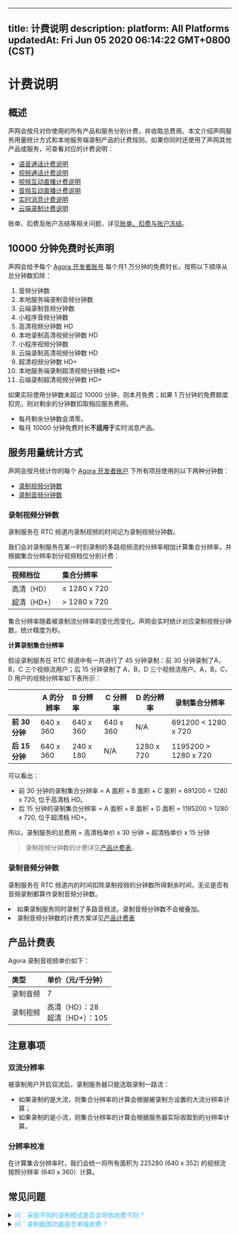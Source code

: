 
---
title: 计费说明
description: 
platform: All Platforms
updatedAt: Fri Jun 05 2020 06:14:22 GMT+0800 (CST)
---
# 计费说明
## 概述



声网会按月对你使用的所有产品和服务分别计费，并收取总费用。本文介绍声网服务用量统计方式和本地服务端录制产品的计费规则。如果你同时还使用了声网其他产品或服务，可查看对应的计费说明：




- [语音通话计费说明](https://docs.agora.io/cn/Voice/billing_audio?platform=All%20Platforms)
- [视频通话计费说明](https://docs.agora.io/cn/Video/billing_video?platform=All%20Platforms)
- [视频互动直播计费说明](https://docs.agora.io/cn/Interactive%20Broadcast/billing_interactive_broadcast?platform=All%20Platforms)
- [音频互动直播计费说明](https://docs.agora.io/cn/Audio%20Broadcast/billing_audio_broadcast?platform=All%20Platforms) 
- [实时消息计费说明](https://docs.agora.io/cn/Real-time-Messaging/billing_rtm?platform=All%20Platforms) 
- [云端录制计费说明](https://docs.agora.io/cn/cloud-recording/billing_cloud_recording?platform=All%20Platforms)





账单、扣费及账户冻结等相关问题，详见[账单、扣费与账户冻结](https://docs.agora.io/cn/faq/billing_account)。



## 10000 分钟免费时长声明

声网会给予每个 [Agora 开发者账号](https://console.agora.io/) 每个月1 万分钟的免费时长，按照以下顺序从总分钟数扣除：

1. 音频分钟数
2. 本地服务端录制音频分钟数
3. 云端录制音频分钟数
4. 小程序音频分钟数
5. 高清视频分钟数 HD
6. 本地录制高清视频分钟数 HD
7. 小程序视频分钟数
8. 云端录制高清视频分钟数 HD
9. 超清视频分钟数 HD+
10. 本地服务端录制超清视频分钟数 HD+
11. 云端录制超清视频分钟数 HD+

如果实际使用分钟数未超过 10000 分钟，则本月免费；如果 1 万分钟的免费额度扣完，则对剩余的分钟数扣取相应服务费用。

<div class="alert note"><ul><li>每月剩余分钟数会清零。</li><li>每月 10000 分钟免费时长<b>不适用于</b>实时消息产品。</li></ul></div>

## 服务用量统计方式





声网会按月统计你的每个 [Agora 开发者账户](https://console.agora.io/) 下所有项目使用的以下两种分钟数：
- [录制视频分钟数](#rvmin)
- [录制音频分钟数](#ramin)







### <a name="rvmin"></a>录制视频分钟数 

录制服务在 RTC 频道内录制视频的时间记为录制视频分钟数。

我们会对录制服务在某一时刻录制的多路视频流的分辨率相加计算集合分辨率，并根据集合分辨率划分视频档位分别计费：

| 视频档位    | 集合分辨率   |
| :---------- | :----------- |
| 高清（HD）  | ≤ 1280 x 720 |
| 超清（HD+） | > 1280 x 720 |

集合分辨率随着被录制流分辨率的变化而变化。声网会实时统计对应录制视频分钟数，统计精度为秒。





**计算录制集合分辨率**

假设录制服务在 RTC 频道中有一共进行了 45 分钟录制：前 30 分钟录制了A，B，C 三个视频流用户；后 15 分钟录制了 A，B，D 三个视频流用户。A，B，C，D 用户的视频分辨率如下表所示：

|                | A 的分辨率 | B 分辨率  | C 分辨率  | D 的分辨率 | 录制集合分辨率       |
| -------------- | ---------- | :-------- | --------- | ---------- | -------------------- |
| **前 30 分钟** | 640 x 360  | 640 x 360 | 640 x 360 | N/A        | 691200 < 1280 x 720  |
| **后 15 分钟** | 640 x 360  | 240 x 180 | N/A       | 1280 x 720 | 1195200 > 1280 x 720 |

可以看出：

- 前 30 分钟的录制集合分辨率 = A 面积 + B 面积 + C 面积 = 691200 < 1280 x 720, 位于高清档 HD。
- 后 15 分钟的录制集合分辨率 = A 面积 + B 面积 + D 面积 = 1195200 > 1280 x 720,  位于超清档 HD+。

所以，录制服务的总费用 = 高清档单价 x 30 分钟 + 超清档单价 x 15 分钟 

> 录制视频分钟数的计费详见[产品计费表](#billing)。



### <a name="ramin"></a>录制音频分钟数 

录制服务在 RTC 频道内的时间扣除录制视频的分钟数所得剩余时间，无论是否有音频录制都算作录制音频分钟数。
<div class="alert note"><li>如果录制服务同时录制了多路音频流，录制音频分钟数不会被叠加。</li><li>录制音频分钟数的计费方案详见<a href="#billing">产品计费表</a></li></div>



## 产品计费表








Agora 录制音视频单价如下：

| 类型     | 单价（元/千分钟）                    |
| :------- | :----------------------------------- |
| 录制音频 | 7                                    |
| 录制视频 | 高清（HD）：28 <br/>超清（HD+）：105 |







## 注意事项





### 双流分辨率 

被录制用户开启双流后，录制服务器只能选取录制一路流：

- 如果录制的是大流，则集合分辨率的计算会根据被录制方设置的大流分辨率计算；
- 如果录制的是小流，则集合分辨率的计算会根据服务器实际收取到的分辨率计算。

### 分辨率校准

在计算集合分辨率时，我们会统一将所有面积为 225280 (640 x 352) 的视频流按照分辨率 (640 x 360）计算。





## 常见问题







<details>
	<summary><font color="#3ab7f8">问：采用不同的录制模式是否会导致收费不同？</font></summary>

录制的计费与录制模式无关。无论你采用单流录制模式还是合流录制模式，录制的计费仅与录制流数、录制时间以及录制集合分辨率相关。

</details>




<details>
	<summary><font color="#3ab7f8">问：录制截图功能是否单独收费？</font></summary>

录制截图功能不会单独收费。录制截图是录制功能的一种表现形式。录制服务必须加入录制频道并拉取相应的视频流才能实现截图输出，所以我们会按照录制指定用户的全时段视频来计费。

</details>

